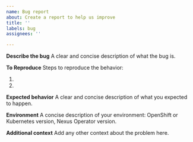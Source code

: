 ```yaml
---
name: Bug report
about: Create a report to help us improve
title: ''
labels: bug
assignees: ''

---
```


**Describe the bug**
A clear and concise description of what the bug is.

**To Reproduce**
Steps to reproduce the behavior:
1. <!-- Replace this text --!>
2. <!-- Replace this text --!>

**Expected behavior**
A clear and concise description of what you expected to happen.

**Environment**
A concise description of your environment: OpenShift or Kubernetes version, Nexus Operator version.

<!-- Add the output of `kubectl version` or `oc version` -->

**Additional context**
Add any other context about the problem here.
